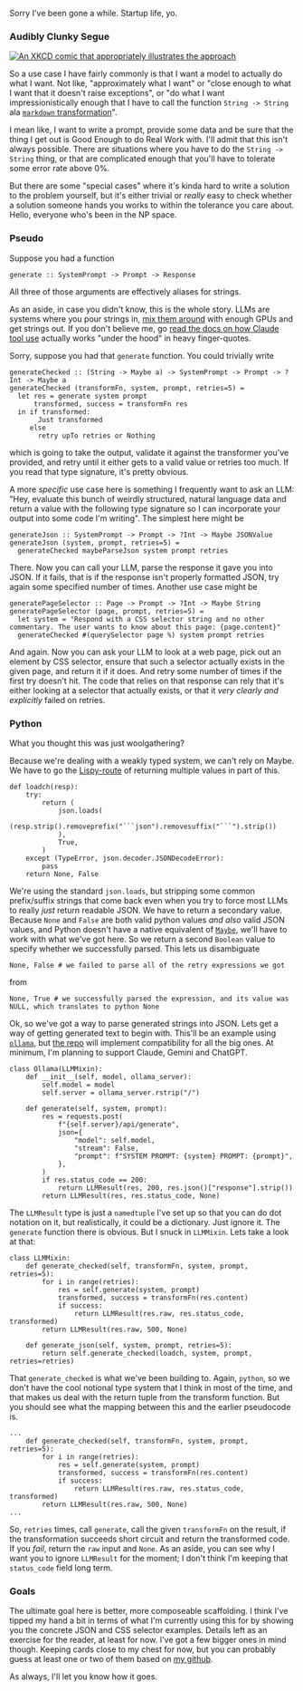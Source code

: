 Sorry I've been gone a while. Startup life, yo.

### Audibly Clunky Segue

[![An XKCD comic that appropriately illustrates the approach](https://imgs.xkcd.com/comics/software_development.png)](https://xkcd.com/2021/)

So a use case I have fairly commonly is that I want a model to actually do what I want. Not like, "approximately what I want" or "close enough to what I want that it doesn't raise exceptions", or "do what I want impressionistically enough that I have to call the function `String -> String` ala [`markdown` transformation](https://stackoverflow.blog/2008/06/25/three-markdown-gotcha/)".

I mean like, I want to write a prompt, provide some data and be sure that the thing I get out is Good Enough to do Real Work with. I'll admit that this isn't always possible. There are situations where you have to do the `String -> String` thing, or that are complicated enough that you'll have to tolerate some error rate above 0%.

But there are some "special cases" where it's kinda hard to write a solution to the problem yourself, but it's either trivial or _really_ easy to check whether a solution someone hands you works to within the tolerance you care about. Hello, everyone who's been in the NP space.

### Pseudo

Suppose you had a function

```
generate :: SystemPrompt -> Prompt -> Response
```

All three of those arguments are effectively aliases for strings. 

As an aside, in case you didn't know, this is the whole story. LLMs are systems where you pour strings in, [mix them around](https://xkcd.com/1838/) with enough GPUs and get strings out. If you don't believe me, go [read the docs on how Claude tool use](https://docs.anthropic.com/en/docs/build-with-claude/tool-use#tool-use-system-prompt) actually works "under the hood" in heavy finger-quotes.

Sorry, suppose you had that `generate` function. You could trivially write

```
generateChecked :: (String -> Maybe a) -> SystemPrompt -> Prompt -> ?Int -> Maybe a
generateChecked (transformFn, system, prompt, retries=5) = 
  let res = generate system prompt
      transformed, success = transformFn res
  in if transformed:
       Just transformed
	 else
	   retry upTo retries or Nothing
```

which is going to take the output, validate it against the transformer you've provided, and retry until it either gets to a valid value or retries too much. If you read that type signature, it's pretty obvious.


A more _specific_ use case here is something I frequently want to ask an LLM: "Hey, evaluate this bunch of weirdly structured, natural language data and return a value with the following type signature so I can incorporate your output into some code I'm writing". The simplest here might be

```
generateJson :: SystemPrompt -> Prompt -> ?Int -> Maybe JSONValue
generateJson (system, prompt, retries=5) = 
  generateChecked maybeParseJson system prompt retries
```

There. Now you can call your LLM, parse the response it gave you into JSON. If it fails, that is if the response isn't properly formatted JSON, try again some specified number of times. Another use case might be

```
generatePageSelector :: Page -> Prompt -> ?Int -> Maybe String
generatePageSelector (page, prompt, retries=5) =
  let system = "Respond with a CSS selector string and no other commentary. The user wants to know about this page: {page.content}"
  generateChecked #(querySelector page %) system prompt retries
```
And again. Now you can ask your LLM to look at a web page, pick out an element by CSS selector, ensure that such a selector actually exists in the given page, and return it if it does. And retry some number of times if the first try doesn't hit. The code that relies on that response can rely that it's either looking at a selector that actually exists, or that it _very clearly and explicitly_ failed on retries.

### Python

What you thought this was just woolgathering?

Because we're dealing with a weakly typed system, we can't rely on Maybe. We have to go the [Lispy-route](https://lispcookbook.github.io/cl-cookbook/functions.html) of returning multiple values in part of this.

```
def loadch(resp):
    try:
        return (
            json.loads(
                (resp.strip().removeprefix("```json").removesuffix("```").strip())
            ),
            True,
        )
    except (TypeError, json.decoder.JSONDecodeError):
        pass
    return None, False
```

We're using the standard `json.loads`, but stripping some common prefix/suffix strings that come back even when you try to force most LLMs to really _just_ return readable JSON. We have to return a secondary value. Because `None` and `False` are both valid python values _and also_ valid JSON values, and Python doesn't have a native equivalent of [`Maybe`](https://wiki.haskell.org/Maybe), we'll have to work with what we've got here. So we return a second `Boolean` value to specify whether we successfully parsed. This lets us disambiguate 

```
None, False # we failed to parse all of the retry expressions we got
```

from 

```
None, True # we successfully parsed the expression, and its value was NULL, which translates to python None
```

Ok, so we've got a way to parse generated strings into JSON. Lets get a way of getting generated text to begin with. This'll be an example using [`ollama`](https://ollama.com/), but [the repo](https://github.com/inaimathi/trivialai) will implement compatibility for all the big ones. At minimum, I'm planning to support Claude, Gemini and ChatGPT.

```
class Ollama(LLMMixin):
    def __init__(self, model, ollama_server):
        self.model = model
        self.server = ollama_server.rstrip("/")

    def generate(self, system, prompt):
        res = requests.post(
            f"{self.server}/api/generate",
            json={
                "model": self.model,
                "stream": False,
                "prompt": f"SYSTEM PROMPT: {system} PROMPT: {prompt}",
            },
        )
        if res.status_code == 200:
            return LLMResult(res, 200, res.json()["response"].strip())
        return LLMResult(res, res.status_code, None)
```

The `LLMResult` type is just a `namedtuple` I've set up so that you can do dot notation on it, but realistically, it could be a dictionary. Just ignore it. The `generate` function there is obvious. But I snuck in `LLMMixin`. Lets take a look at that:

```
class LLMMixin:
    def generate_checked(self, transformFn, system, prompt, retries=5):
        for i in range(retries):
            res = self.generate(system, prompt)
            transformed, success = transformFn(res.content)
            if success:
                return LLMResult(res.raw, res.status_code, transformed)
        return LLMResult(res.raw, 500, None)

    def generate_json(self, system, prompt, retries=5):
        return self.generate_checked(loadch, system, prompt, retries=retries)
```

That `generate_checked` is what we've been building to. Again, `python`, so we don't have the cool notional type system that I think in most of the time, and that makes us deal with the return tuple from the transform function. But you should see what the mapping between this and the earlier pseudocode is.


```
...
    def generate_checked(self, transformFn, system, prompt, retries=5):
        for i in range(retries):
            res = self.generate(system, prompt)
            transformed, success = transformFn(res.content)
            if success:
                return LLMResult(res.raw, res.status_code, transformed)
        return LLMResult(res.raw, 500, None)
...
```
So, `retries` times, call `generate`, call the given `transformFn` on the result, if the transformation succeeds short circuit and return the transformed code. If you _fail_, return the `raw` input and `None`. As an aside, you can see why I want you to ignore `LLMResult` for the moment; I don't think I'm keeping that `status_code` field long term.

### Goals

The ultimate goal here is better, more composeable scaffolding. I think I've tipped my hand a bit in terms of what I'm currently using this for by showing you the concrete JSON and CSS selector examples. Details left as an exercise for the reader, at least for now. I've got a few bigger ones in mind though. Keeping cards close to my chest for now, but you can probably guess at least one or two of them based on [my github](https://github.com/inaimathi/).

As always, I'll let you know how it goes.
